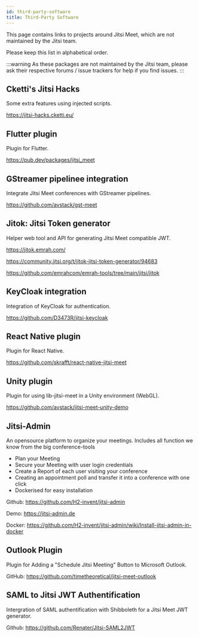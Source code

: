 ```yaml
---
id: third-party-software
title: Third-Party Software
---
```


This page contains links to projects around Jitsi Meet, which are not maintained
by the Jitsi team.

Please keep this list in alphabetical order.

:::warning
As these packages are not maintained by the Jitsi team, please ask their respective forums / issue trackers for help if you find issues.
:::

## Cketti's Jitsi Hacks

Some extra features using injected scripts.

https://jitsi-hacks.cketti.eu/

## Flutter plugin

Plugin for Flutter.

https://pub.dev/packages/jitsi_meet

## GStreamer pipelinee integration

Integrate Jitsi Meet conferences with GStreamer pipelines.

https://github.com/avstack/gst-meet

## Jitok: Jitsi Token generator

Helper web tool and API for generating Jitsi Meet compatible JWT.

https://jitok.emrah.com/

https://community.jitsi.org/t/jitok-jitsi-token-generator/94683

https://github.com/emrahcom/emrah-tools/tree/main/jitsi/jitok

## KeyCloak integration

Integration of KeyCloak for authentication.

https://github.com/D3473R/jitsi-keycloak

## React Native plugin

Plugin for React Native.

https://github.com/skrafft/react-native-jitsi-meet

## Unity plugin

Plugin for using lib-jitsi-meet in a Unity environment (WebGL).

https://github.com/avstack/jitsi-meet-unity-demo

## Jitsi-Admin

An opensource platform to organize your meetings. Includes all function we know from the big conference-tools
* Plan your Meeting
* Secure your Meeting with user login credentials
* Create a Report of each user visiting your conference
* Creating an appointment poll and transfer it into a conference with one click
* Dockerised for easy installation

Github: https://github.com/H2-invent/jitsi-admin

Demo: https://jitsi-admin.de

Docker: https://github.com/H2-invent/jitsi-admin/wiki/Install-jitsi-admin-in-docker


## Outlook Plugin 

Plugin for Adding a "Schedule Jitsi Meeting" Button to Microsoft Outlook.

GitHub: https://github.com/timetheoretical/jitsi-meet-outlook

## SAML to Jitsi JWT Authentification

Intergration of SAML authentification with Shibboleth for a Jitsi Meet JWT generator.

Github: https://github.com/Renater/Jitsi-SAML2JWT
